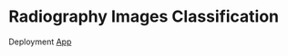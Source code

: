 # Radiography Images Classification

Deployment [App](https://radiography-images-classification.streamlit.app/)